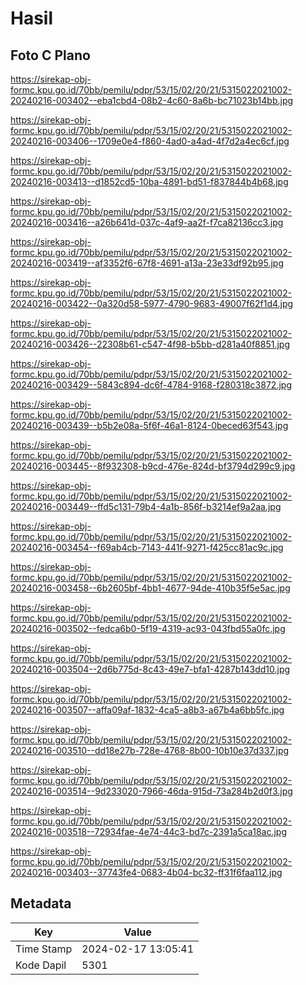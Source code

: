 # Hasil

## Foto C Plano

https://sirekap-obj-formc.kpu.go.id/70bb/pemilu/pdpr/53/15/02/20/21/5315022021002-20240216-003402--eba1cbd4-08b2-4c60-8a6b-bc71023b14bb.jpg

https://sirekap-obj-formc.kpu.go.id/70bb/pemilu/pdpr/53/15/02/20/21/5315022021002-20240216-003406--1709e0e4-f860-4ad0-a4ad-4f7d2a4ec6cf.jpg

https://sirekap-obj-formc.kpu.go.id/70bb/pemilu/pdpr/53/15/02/20/21/5315022021002-20240216-003413--d1852cd5-10ba-4891-bd51-f837844b4b68.jpg

https://sirekap-obj-formc.kpu.go.id/70bb/pemilu/pdpr/53/15/02/20/21/5315022021002-20240216-003416--a26b641d-037c-4af9-aa2f-f7ca82136cc3.jpg

https://sirekap-obj-formc.kpu.go.id/70bb/pemilu/pdpr/53/15/02/20/21/5315022021002-20240216-003419--af3352f6-67f8-4691-a13a-23e33df92b95.jpg

https://sirekap-obj-formc.kpu.go.id/70bb/pemilu/pdpr/53/15/02/20/21/5315022021002-20240216-003422--0a320d58-5977-4790-9683-49007f62f1d4.jpg

https://sirekap-obj-formc.kpu.go.id/70bb/pemilu/pdpr/53/15/02/20/21/5315022021002-20240216-003426--22308b61-c547-4f98-b5bb-d281a40f8851.jpg

https://sirekap-obj-formc.kpu.go.id/70bb/pemilu/pdpr/53/15/02/20/21/5315022021002-20240216-003429--5843c894-dc6f-4784-9168-f280318c3872.jpg

https://sirekap-obj-formc.kpu.go.id/70bb/pemilu/pdpr/53/15/02/20/21/5315022021002-20240216-003439--b5b2e08a-5f6f-46a1-8124-0beced63f543.jpg

https://sirekap-obj-formc.kpu.go.id/70bb/pemilu/pdpr/53/15/02/20/21/5315022021002-20240216-003445--8f932308-b9cd-476e-824d-bf3794d299c9.jpg

https://sirekap-obj-formc.kpu.go.id/70bb/pemilu/pdpr/53/15/02/20/21/5315022021002-20240216-003449--ffd5c131-79b4-4a1b-856f-b3214ef9a2aa.jpg

https://sirekap-obj-formc.kpu.go.id/70bb/pemilu/pdpr/53/15/02/20/21/5315022021002-20240216-003454--f69ab4cb-7143-441f-9271-f425cc81ac9c.jpg

https://sirekap-obj-formc.kpu.go.id/70bb/pemilu/pdpr/53/15/02/20/21/5315022021002-20240216-003458--6b2605bf-4bb1-4677-94de-410b35f5e5ac.jpg

https://sirekap-obj-formc.kpu.go.id/70bb/pemilu/pdpr/53/15/02/20/21/5315022021002-20240216-003502--fedca6b0-5f19-4319-ac93-043fbd55a0fc.jpg

https://sirekap-obj-formc.kpu.go.id/70bb/pemilu/pdpr/53/15/02/20/21/5315022021002-20240216-003504--2d6b775d-8c43-49e7-bfa1-4287b143dd10.jpg

https://sirekap-obj-formc.kpu.go.id/70bb/pemilu/pdpr/53/15/02/20/21/5315022021002-20240216-003507--affa09af-1832-4ca5-a8b3-a67b4a6bb5fc.jpg

https://sirekap-obj-formc.kpu.go.id/70bb/pemilu/pdpr/53/15/02/20/21/5315022021002-20240216-003510--dd18e27b-728e-4768-8b00-10b10e37d337.jpg

https://sirekap-obj-formc.kpu.go.id/70bb/pemilu/pdpr/53/15/02/20/21/5315022021002-20240216-003514--9d233020-7966-46da-915d-73a284b2d0f3.jpg

https://sirekap-obj-formc.kpu.go.id/70bb/pemilu/pdpr/53/15/02/20/21/5315022021002-20240216-003518--72934fae-4e74-44c3-bd7c-2391a5ca18ac.jpg

https://sirekap-obj-formc.kpu.go.id/70bb/pemilu/pdpr/53/15/02/20/21/5315022021002-20240216-003403--37743fe4-0683-4b04-bc32-ff31f6faa112.jpg


## Metadata

| Key        | Value               |
| ---------- | ------------------- |
| Time Stamp | 2024-02-17 13:05:41 |
| Kode Dapil | 5301                |



